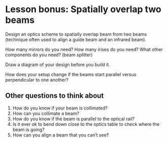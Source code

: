 # Lesson bonus: Spatially overlap two beams

Design an optics scheme to spatially overlap beam from two beams (technique often used to align a guide beam and an infrared beam).

How many mirrors do you need?
How many irises do you need?
What other components do you need? (beam splitter)

Draw a diagram of your design before you build it.

How does your setup change if the beams start parallel versus perpendicular to one another?


## Other questions to think about

1. How do you know if your beam is collimated?
2. How can you collimate a beam?
3. How do you know if the beam is parallel to the optical rail?
4. Is it ever ok to bend down close to the optics table to check where the beam is going?
5. How can you align a beam that you can’t see?

